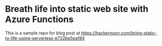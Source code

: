 # Breath life into static web site with Azure Functions

This is a sample repo for blog post at https://hackernoon.com/bring-static-to-life-using-serverless-e722be5eaf84
